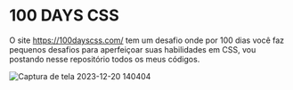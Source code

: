 # 100 DAYS CSS

O site https://100dayscss.com/ tem um desafio onde por 100 dias você faz pequenos desafios para aperfeiçoar suas habilidades em CSS,
vou postando nesse repositório todos os meus códigos.


![Captura de tela 2023-12-20 140404](https://github.com/malummartiins/100dayscss/assets/130713333/050b357f-5908-4b88-b8dc-b325dc310353)

